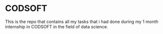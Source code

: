 # CODSOFT
This is the repo that contains all my tasks that i had  done during my 1 month internship in CODSOFT in the field of data science.
